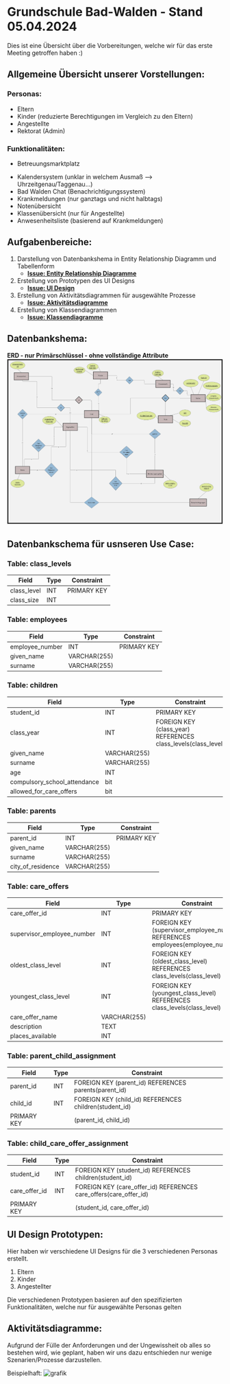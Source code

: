 # Grundschule Bad-Walden - Stand 05.04.2024

Dies ist eine Übersicht über die Vorbereitungen, welche wir für das erste Meeting getroffen haben :)

## Allgemeine Übersicht unserer Vorstellungen:
### Personas:

+ Eltern
+ Kinder (reduzierte Berechtigungen im Vergleich zu den Eltern)
+ Angestellte
+ Rektorat (Admin)

### Funktionalitäten:

*  Betreuungsmarktplatz
+ Kalendersystem (unklar in welchem Ausmaß --> Uhrzeitgenau/Taggenau...)
+ Bad Walden Chat (Benachrichtigungssystem)
+ Krankmeldungen (nur ganztags und nicht halbtags)
+ Notenübersicht 
+ Klassenübersicht (nur für Angestellte)
+ Anwesenheitsliste (basierend auf Krankmeldungen)

## Aufgabenbereiche:

1. Darstellung von Datenbankshema in Entity Relationship Diagramm und Tabellenform
   + **[Issue: Entity Relationship Diagramme](https://github.com/TimeLegend35/ATDIT2_Group_2/issues/2)**
3. Erstellung von Prototypen des UI Designs
   + **[Issue: UI Design](https://github.com/TimeLegend35/ATDIT2_Group_2/issues/10)**
5. Erstellung von Aktivitätsdiagrammen für ausgewählte Prozesse
   + **[Issue: Aktivitätsdiagramme](https://github.com/TimeLegend35/ATDIT2_Group_2/issues/4)**
7. Erstellung von Klassendiagrammen
   + **[Issue: Klassendiagramme](https://github.com/TimeLegend35/ATDIT2_Group_2/issues/1)**
  
## Datenbankshema:

**ERD - nur Primärschlüssel - ohne vollständige Attribute**
![grafik](https://raw.githubusercontent.com/TimeLegend35/ATDIT2_Group_2/master/ERD%20-%2003.04.jpg)

## Datenbankschema für usnseren Use Case:

### Table: class_levels

| Field        | Type  | Constraint |
|--------------|-------|------------|
| class_level  | INT   | PRIMARY KEY|
| class_size   | INT   |            |

### Table: employees

| Field            | Type        | Constraint |
|------------------|-------------|------------|
| employee_number  | INT         | PRIMARY KEY|
| given_name       | VARCHAR(255)|            |
| surname          | VARCHAR(255)|            |

### Table: children

| Field                  | Type        | Constraint                       |
|------------------------|-------------|----------------------------------|
| student_id             | INT         | PRIMARY KEY                      |
| class_year             | INT         | FOREIGN KEY (class_year) REFERENCES class_levels(class_level) |
| given_name             | VARCHAR(255)|                                  |
| surname                | VARCHAR(255)|                                  |
| age                    | INT         |                                  |
| compulsory_school_attendance| bit   |                                  |
| allowed_for_care_offers    | bit       |                                  |

### Table: parents

| Field            | Type        | Constraint |
|------------------|-------------|------------|
| parent_id        | INT         | PRIMARY KEY|
| given_name       | VARCHAR(255)|            |
| surname          | VARCHAR(255)|            |
| city_of_residence| VARCHAR(255)|            |

### Table: care_offers

| Field                  | Type        | Constraint                                    |
|------------------------|-------------|-----------------------------------------------|
| care_offer_id          | INT         | PRIMARY KEY                                   |
| supervisor_employee_number| INT       | FOREIGN KEY (supervisor_employee_number) REFERENCES employees(employee_number)|
| oldest_class_level     | INT         | FOREIGN KEY (oldest_class_level) REFERENCES class_levels(class_level)|
| youngest_class_level   | INT         | FOREIGN KEY (youngest_class_level) REFERENCES class_levels(class_level)|
| care_offer_name        | VARCHAR(255)|                                               |
| description            | TEXT        |                                               |
| places_available       | INT         |                                               |

### Table: parent_child_assignment

| Field            | Type  | Constraint                            |
|------------------|-------|---------------------------------------|
| parent_id        | INT   | FOREIGN KEY (parent_id) REFERENCES parents(parent_id) |
| child_id         | INT   | FOREIGN KEY (child_id) REFERENCES children(student_id)|
| PRIMARY KEY      |       | (parent_id, child_id)                 |

### Table: child_care_offer_assignment

| Field            | Type  | Constraint                                |
|------------------|-------|-------------------------------------------|
| student_id       | INT   | FOREIGN KEY (student_id) REFERENCES children(student_id)|
| care_offer_id    | INT   | FOREIGN KEY (care_offer_id) REFERENCES care_offers(care_offer_id)|
| PRIMARY KEY      |       | (student_id, care_offer_id)              |


## UI Design Prototypen:

Hier haben wir verschiedene UI Designs für die 3 verschiedenen Personas erstellt.
1. Eltern
2. Kinder
3. Angestellter

Die verschiedenen Prototypen basieren auf den spezifizierten Funktionalitäten, welche nur für ausgewählte Personas gelten

## Aktivitätsdiagramme:

Aufgrund der Fülle der Anforderungen und der Ungewissheit ob alles so bestehen wird, wie geplant, haben wir uns dazu entschieden nur wenige Szenarien/Prozesse darzustellen. 

Beispielhaft: ![grafik](https://raw.githubusercontent.com/TimeLegend35/ATDIT2_Group_2/980348a672eea0636491a68eab5deb2d398c44e5/Aktivit%C3%A4tsdiagramm%20-%2003.04.svg)
